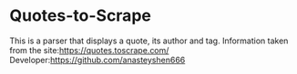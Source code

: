 # Quotes-to-Scrape
This is a parser that displays a quote, its author and tag. Information taken from the site:https://quotes.toscrape.com/
Developer:https://github.com/anasteyshen666
